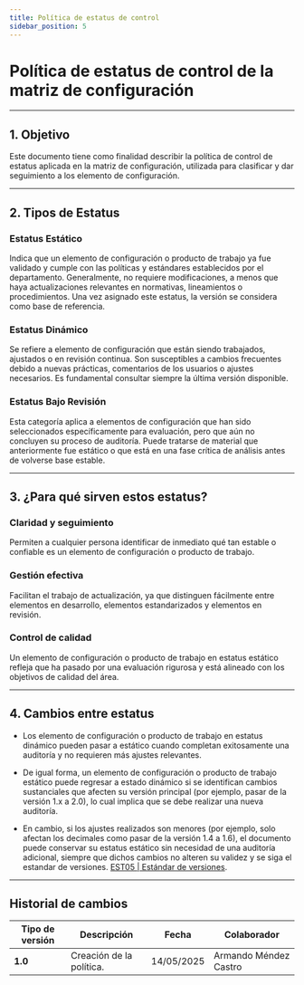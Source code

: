 ```yaml
---
title: Política de estatus de control
sidebar_position: 5
---
```


# **Política de estatus de control de la matriz de configuración**

---

## **1. Objetivo**

Este documento tiene como finalidad describir la política de control de estatus aplicada en la matriz de configuración, utilizada para clasificar y dar seguimiento a los elemento de configuración.

---

## **2. Tipos de Estatus**

### **Estatus Estático**

Indica que un elemento de configuración o producto de trabajo ya fue validado y cumple con las políticas y estándares establecidos por el departamento. Generalmente, no requiere modificaciones, a menos que haya actualizaciones relevantes en normativas, lineamientos o procedimientos. Una vez asignado este estatus, la versión se considera como base de referencia.

### **Estatus Dinámico**

Se refiere a elemento de configuración que están siendo trabajados, ajustados o en revisión continua. Son susceptibles a cambios frecuentes debido a nuevas prácticas, comentarios de los usuarios o ajustes necesarios. Es fundamental consultar siempre la última versión disponible.

### **Estatus Bajo Revisión**

Esta categoría aplica a elementos de configuración que han sido seleccionados específicamente para evaluación, pero que aún no concluyen su proceso de auditoría. Puede tratarse de material que anteriormente fue estático o que está en una fase crítica de análisis antes de volverse base estable.

---

## **3. ¿Para qué sirven estos estatus?**

### **Claridad y seguimiento**

Permiten a cualquier persona identificar de inmediato qué tan estable o confiable es un elemento de configuración o producto de trabajo.

### **Gestión efectiva**

Facilitan el trabajo de actualización, ya que distinguen fácilmente entre elementos en desarrollo, elementos estandarizados y elementos en revisión.

### **Control de calidad**

Un elemento de configuración o producto de trabajo en estatus estático refleja que ha pasado por una evaluación rigurosa y está alineado con los objetivos de calidad del área.

---

## **4. Cambios entre estatus**

- Los elemento de configuración o producto de trabajo en estatus dinámico pueden pasar a estático cuando completan exitosamente una auditoría y no requieren más ajustes relevantes.

- De igual forma, un elemento de configuración o producto de trabajo estático puede regresar a estado dinámico si se identifican cambios sustanciales que afecten su versión principal (por ejemplo, pasar de la versión 1.x a 2.0), lo cual implica que se debe realizar una nueva auditoría.

- En cambio, si los ajustes realizados son menores (por ejemplo, solo afectan los decimales como pasar de la versión 1.4 a 1.6), el documento puede conservar su estatus estático sin necesidad de una auditoría adicional, siempre que dichos cambios no alteren su validez y se siga el estandar de versiones. [EST05 | Estándar de versiones](/docs/standards/estandar-versiones.md).

---
## Historial de cambios

| **Tipo de versión** | **Descripción**                               | **Fecha** | **Colaborador**                 |
| ------------------- | --------------------------------------------- | --------- | ------------------------------- |
| **1.0**             | Creación de la política.                       | 14/05/2025 | Armando Méndez Castro   |